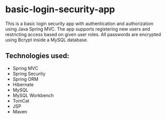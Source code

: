 # basic-login-security-app
This is a basic login security app with authentication and authorization using Java Spring MVC. The app supports registering new users and restricting access based on given user roles. All passwords are encrypted using Bcrypt inside a MySQL database.

## Technologies used: 
* Spring MVC
* Spring Security
* Spring ORM
* Hibernate
* MySQL
* MySQL Workbench
* TomCat
* JSP
* Maven
